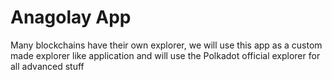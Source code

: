 # Anagolay App

Many blockchains have their own explorer, we will use this app as a custom made explorer like application and will use the Polkadot official explorer for all advanced stuff